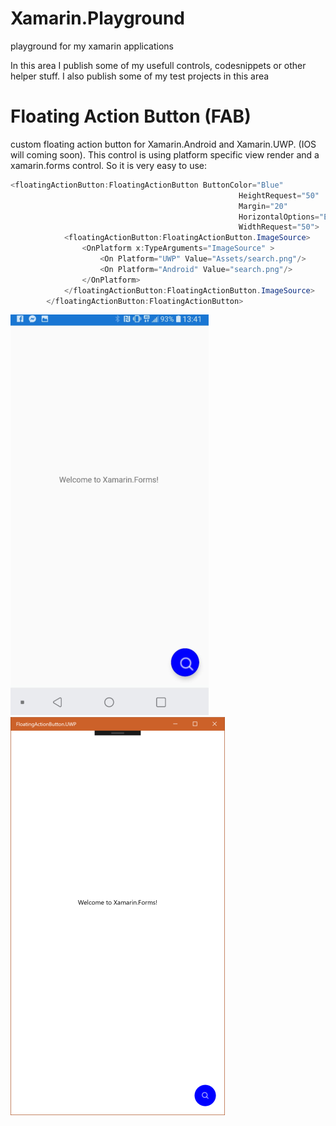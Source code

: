 # Xamarin.Playground
playground for my xamarin applications


In this area I publish some of my usefull controls, codesnippets or other helper stuff.
I also publish some of my test projects in this area


# Floating Action Button (FAB)
custom floating action button for Xamarin.Android and Xamarin.UWP. (IOS will coming soon).
This control is using platform specific view render and a xamarin.forms control. 
So it is very easy to use:

```c#
<floatingActionButton:FloatingActionButton ButtonColor="Blue"
                                                   HeightRequest="50"
                                                   Margin="20"
                                                   HorizontalOptions="End"
                                                   WidthRequest="50">
            <floatingActionButton:FloatingActionButton.ImageSource>
                <OnPlatform x:TypeArguments="ImageSource" >
                    <On Platform="UWP" Value="Assets/search.png"/>
                    <On Platform="Android" Value="search.png"/>
                </OnPlatform>
            </floatingActionButton:FloatingActionButton.ImageSource>
        </floatingActionButton:FloatingActionButton>
```

![Alt text](/Screenshots/FAB/androidfab.png?raw=true "Android FAB")![Alt text](/Screenshots/FAB/uwpfab.png?raw=true "UWP FAB")
